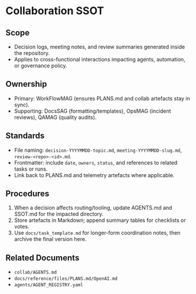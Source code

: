 # Collaboration SSOT

## Scope
- Decision logs, meeting notes, and review summaries generated inside the repository.
- Applies to cross-functional interactions impacting agents, automation, or governance policy.

## Ownership
- Primary: WorkFlowMAG (ensures PLANS.md and collab artefacts stay in sync).
- Supporting: DocsSAG (formatting/templates), OpsMAG (incident reviews), QAMAG (quality audits).

## Standards
- File naming: `decision-YYYYMMDD-topic.md`, `meeting-YYYYMMDD-slug.md`, `review-<repo>-<id>.md`.
- Frontmatter: include `date`, `owners`, `status`, and references to related tasks or runs.
- Link back to PLANS.md and telemetry artefacts where applicable.

## Procedures
1. When a decision affects routing/tooling, update AGENTS.md and SSOT.md for the impacted directory.
2. Store artefacts in Markdown; append summary tables for checklists or votes.
3. Use `docs/task_template.md` for longer-form coordination notes, then archive the final version here.

## Related Documents
- `collab/AGENTS.md`
- `docs/reference/files/PLANS.md/OpenAI.md`
- `agents/AGENT_REGISTRY.yaml`
